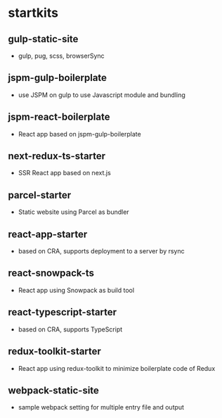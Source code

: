 # startkits

## gulp-static-site

- gulp, pug, scss, browserSync

## jspm-gulp-boilerplate

- use JSPM on gulp to use Javascript module and bundling

## jspm-react-boilerplate

- React app based on jspm-gulp-boilerplate

## next-redux-ts-starter

- SSR React app based on next.js

## parcel-starter

- Static website using Parcel as bundler

## react-app-starter

- based on CRA, supports deployment to a server by rsync

## react-snowpack-ts

- React app using Snowpack as build tool

## react-typescript-starter

- based on CRA, supports TypeScript

## redux-toolkit-starter

- React app using redux-toolkit to minimize boilerplate code of Redux

## webpack-static-site

- sample webpack setting for multiple entry file and output
